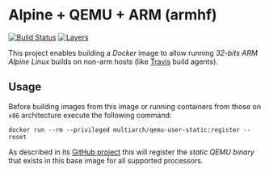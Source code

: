 # Alpine + QEMU + ARM (armhf)

[![Build Status](https://img.shields.io/docker/build/rycus86/armhf-alpine-qemu.svg)](https://hub.docker.com/r/rycus86/armhf-alpine-qemu)
[![Layers](https://images.microbadger.com/badges/image/rycus86/armhf-alpine-qemu.svg)](https://microbadger.com/images/rycus86/armhf-alpine-qemu "Get your own image badge on microbadger.com")

This project enables building a *Docker* image to allow running *32-bits ARM*
*Alpine Linux* builds on non-arm hosts (like [Travis](https://travis-ci.org) build agents).

## Usage

Before building images from this image or running containers from those on `x86`
architecture execute the following command:

`docker run --rm --privileged multiarch/qemu-user-static:register --reset`

As described in its [GitHub project](https://github.com/multiarch/qemu-user-static)
this will register the *static QEMU binary* that exists in this base image
for all supported processors.